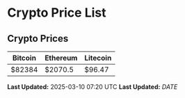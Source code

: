# Crypto Price List

## Crypto Prices
| Bitcoin | Ethereum | Litecoin |
| ------- | -------- | -------- |
| $82384 | $2070.5 | $96.47 |
**Last Updated:** 2025-03-10 07:20 UTC
**Last Updated:** $DATE$
